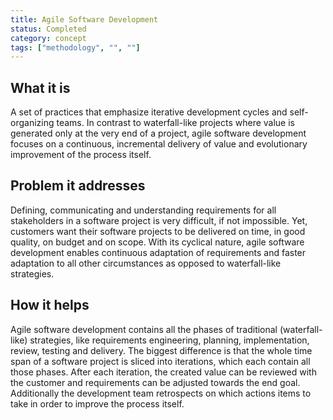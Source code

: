 ```yaml
---
title: Agile Software Development
status: Completed
category: concept
tags: ["methodology", "", ""]
---
```


## What it is
A set of practices that emphasize iterative development cycles and self-organizing teams. In contrast to waterfall-like projects where value is generated only at the very end of a project, agile software development focuses on a continuous, incremental delivery of value and evolutionary improvement of the process itself. 

## Problem it addresses
Defining, communicating and understanding requirements for all stakeholders in a software project is very difficult, if not impossible. Yet, customers want their software projects to be delivered on time, in good quality, on budget and on scope. With its cyclical nature, agile software development enables continuous adaptation of requirements and faster adaptation to all other circumstances as opposed to waterfall-like strategies. 

## How it helps
Agile software development contains all the phases of traditional (waterfall-like) strategies, like requirements engineering, planning, implementation, review, testing and delivery. The biggest difference is that the whole time span of a software project is sliced into iterations, which each contain all those phases. After each iteration, the created value can be reviewed with the customer and requirements can be adjusted towards the end goal. Additionally the development team retrospects on which actions items to take in order to improve the process itself. 
